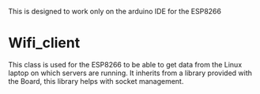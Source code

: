 This is designed to work only on the arduino IDE for the ESP8266

# Wifi_client
This class is used for the ESP8266 to be able to get data from the Linux laptop on which servers are running.
It inherits from a library provided with the Board, this library helps with socket management.


